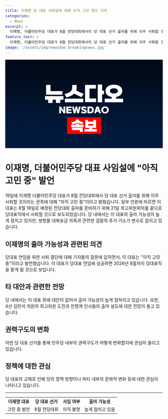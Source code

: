 ```yaml
---
title: 이재명 당 대표 사퇴설에 대해 아직 고민 중인 이유
categories:
  - News
excerpt: >
  이재명, 더불어민주당 대표가 8월 전당대회에서의 당 대표 선거 출마를 위해 이주 사퇴할 것이라는 관측에 대해 아직 고민 중이라고 답했다. 일부 언론은 이 대표가 8월 18일 예정된 전당대회 출마를 준비하기 위해 21일 최고위원회의를 끝으로 당대표직에서 사퇴할 것으로 보도하고 있다. 당 내에서는 이 대표의 출마 가능성을 높게 점치고 있으며, 대표가 연임에 성공할 경우 2026년 8월까지 당대표직을 맡게 된다.
feature_text: >
  이재명, 더불어민주당 대표가 8월 전당대회에서의 당 대표 선거 출마를 위해 이주 사퇴할 것이라는 관측에 대해 아직 고민 중이라고 답했다. 일부 언론은 이 대표가 8월 18일 예정된 전당대회 출마를 준비하기 위해 21일 최고위원회의를 끝으로 당대표직에서 사퇴할 것으로 보도하고 있다. 당 내에서는 이 대표의 출마 가능성을 높게 점치고 있으며, 대표가 연임에 성공할 경우 2026년 8월까지 당대표직을 맡게 된다.
image: '/assets/img/newsdao_breakingnews.jpg'
---
```


<p><img src="/assets/img/newsdao_breakingnews.jpg" alt="firstkoreanews 속보" /></p>

<h1>이재명, 더불어민주당 대표 사임설에 "아직 고민 중" 발언</h1>

<p data-ke-size="size16">19일에 이재명 더불어민주당 대표가 8월 전당대회에서 당 대표 선거 출마를 위해 이주 사퇴할 것이라는 관측에 대해 "아직 고민 중"이라고 밝혔습니다. 일부 언론에 따르면 이 대표는 8월 18일로 예정된 전당대회 출마를 준비하기 위해 21일 최고위원회의를 끝으로 당대표직에서 사퇴할 것으로 보도되었습니다. 당 내에서는 이 대표의 출마 가능성이 높게 점치고 있지만, 쌍방울 대북송금 의혹과 관련한 검찰의 추가 기소가 변수로 꼽히고 있습니다.</p>

<h2 data-ke-size="size26">이재명의 출마 가능성과 관련된 의견</h2>

<p data-ke-size="size16">당대표 연임을 위한 사퇴 결단에 대해 기자들의 질문에 답하면서, 이 대표는 "아직 고민 중"이라고 발언했습니다. 이 대표가 당대표 연임에 성공하면 2026년 8월까지 당대표직을 맡게 될 것으로 보입니다.</p>

<h2 data-ke-size="size26">타 대안과 관련한 전망</h2>

<p data-ke-size="size16">당 내에서는 이 대표 외에 대안이 없어서 출마 가능성이 높게 점쳐지고 있습니다. 또한, 4선 김민석 의원의 최고위원 도전과 친명계 인사들의 출마 설도에 대한 전망이 돌고 있습니다.</p>

<h2 data-ke-size="size26">권력구도의 변화</h2>

<p data-ke-size="size16">이번 당 대표 선거를 통해 민주당 내부의 권력구도가 어떻게 변화할지에 관심이 쏠리고 있습니다.</p>

<h2 data-ke-size="size26">정책에 대한 관심</h2>

<p data-ke-size="size16">당 대표의 교체로 인해 당의 정책 방향이나 파티 내부의 문화적 변화 등에 대한 관심이 나타나고 있습니다.</p>

<hr>

<table>
  <tbody>
    <tr>
      <td style="text-align: center; height: 17px;"><b>이재명 대표</b></td>
      <td style="text-align: center; height: 17px;"><b>당 대표 선거</b></td>
      <td style="text-align: center; height: 17px;"><b>사임 여부</b></td>
      <td style="text-align: center; height: 17px;"><b>출마 가능성</b></td>
    </tr>
    <tr>
      <td style="text-align: center;">고민 중 발언</td>
      <td style="text-align: center;">8월 전당대회</td>
      <td style="text-align: center;">아직 불명</td>
      <td style="text-align: center;">높게 점치고 있음</td>
    </tr>
  </tbody>
</table>

